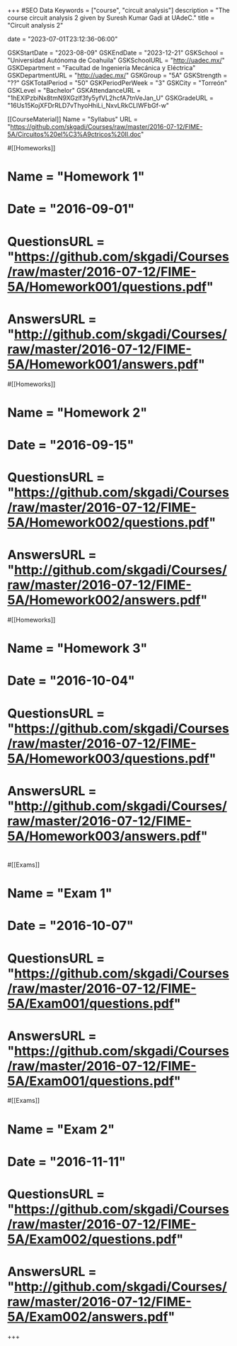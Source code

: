 +++
#SEO Data
Keywords = ["course", "circuit analysis"]
description = "The course circuit analysis 2 given by Suresh Kumar Gadi at UAdeC."
title = "Circuit analysis 2"


date = "2023-07-01T23:12:36-06:00"

GSKStartDate = "2023-08-09"
GSKEndDate = "2023-12-21"
GSKSchool = "Universidad Autónoma de Coahuila"
GSKSchoolURL = "http://uadec.mx/"
GSKDepartment = "Facultad de Ingeniería Mecánica y Eléctrica"
GSKDepartmentURL = "http://uadec.mx/"
GSKGroup = "5A"
GSKStrength = "??"
GSKTotalPeriod = "50"
GSKPeriodPerWeek = "3"
GSKCity = "Torreón"
GSKLevel = "Bachelor"
GSKAttendanceURL = "1hEXlPzbiNx8tmN9XGzlf3fy5yfVL2hcfA7tnVeJan_U"
GSKGradeURL = "16Us15KojXFDrRLD7vThyoHhiLi_NxvLRkCLIWFbGf-w"

[[CourseMaterial]]
    Name = "Syllabus"
    URL = "https://github.com/skgadi/Courses/raw/master/2016-07-12/FIME-5A/Circuitos%20el%C3%A9ctricos%20II.doc"

#[[Homeworks]]
#    Name = "Homework 1"
#	Date = "2016-09-01"
#    QuestionsURL = "https://github.com/skgadi/Courses/raw/master/2016-07-12/FIME-5A/Homework001/questions.pdf"
#	AnswersURL = "http://github.com/skgadi/Courses/raw/master/2016-07-12/FIME-5A/Homework001/answers.pdf"
#[[Homeworks]]
#    Name = "Homework 2"
#	Date = "2016-09-15"
#    QuestionsURL = "https://github.com/skgadi/Courses/raw/master/2016-07-12/FIME-5A/Homework002/questions.pdf"
#	AnswersURL = "http://github.com/skgadi/Courses/raw/master/2016-07-12/FIME-5A/Homework002/answers.pdf"
#[[Homeworks]]
#    Name = "Homework 3"
#	Date = "2016-10-04"
#    QuestionsURL = "https://github.com/skgadi/Courses/raw/master/2016-07-12/FIME-5A/Homework003/questions.pdf"
#	AnswersURL = "http://github.com/skgadi/Courses/raw/master/2016-07-12/FIME-5A/Homework003/answers.pdf"
#
#[[Exams]]
#    Name = "Exam 1"
#	Date = "2016-10-07"
#    QuestionsURL = "https://github.com/skgadi/Courses/raw/master/2016-07-12/FIME-5A/Exam001/questions.pdf"
#	AnswersURL = "https://github.com/skgadi/Courses/raw/master/2016-07-12/FIME-5A/Exam001/questions.pdf"
#[[Exams]]
#    Name = "Exam 2"
#	Date = "2016-11-11"
#    QuestionsURL = "https://github.com/skgadi/Courses/raw/master/2016-07-12/FIME-5A/Exam002/questions.pdf"
#	AnswersURL = "http://github.com/skgadi/Courses/raw/master/2016-07-12/FIME-5A/Exam002/answers.pdf"
	
+++